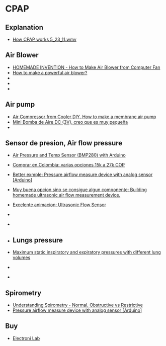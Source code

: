 # CPAP

## Explanation
- [How CPAP works 5_23_11.wmv](https://www.youtube.com/watch?v=AUXYjPbNwqg)


## Air Blower
- [HOMEMADE INVENTION - How to Make Air Blower from Computer Fan](https://www.youtube.com/watch?v=LXMhcLrbgaM)
- [How to make a powerful air blower?](https://www.youtube.com/watch?v=I_Em1lTeLCY)
- []()
- []()
- []()

## Air pump
- [Air Compressor from Cooler DIY. How to make a membrane air pump](https://www.youtube.com/watch?v=X6sOFTCEI70)
- [Mini Bomba de Aire DC (3V), creo que es muy pequeña](https://ferretronica.com/products/mini-bomba-de-aire-dc-3v-modelo-szf301?variant=12392886009949&currency=COP&utm_campaign=gs-2020-01-11&utm_source=google&utm_medium=smart_campaign&gclid=Cj0KCQjwsYb0BRCOARIsAHbLPhF9UUpFfve5pxF0TCX64RzOVThk98OPFJ1kGu_kXukOqzqtyHuZuSkaAu8UEALw_wcB)
- []()

## Sensor de presion, Air flow pressure

- [Air Pressure and Temp Sensor (BMP280) with Arduino](https://www.youtube.com/watch?v=Eh6xCIrvBk4)
- [Comprar en Colombia: varias opciones 15k a 27k COP](https://www.mactronica.com.co/presion_qOpresionXvOresultxSM)
- [Better exmple: Pressure airflow measure device with analog sensor [Arduino]](https://youtu.be/8YgCcV16MnU)
- [Muy buena opcion sino se consigue algun componente: Building homemade ultrasonic air flow measurement device.](https://www.youtube.com/watch?v=BNTSSxzm1GM)
- [Excelente animacion: Ultrasonic Flow Sensor](https://www.youtube.com/watch?v=_6CQVN3KYz8)
- []()
- []()
- []()
  

  ## Lungs pressure
- [Maximum static inspiratory and expiratory pressures with different lung volumes](https://www.ncbi.nlm.nih.gov/pmc/articles/PMC1501025/)
- []()
- []()


## Spirometry
- [Understanding Spirometry - Normal, Obstructive vs Restrictive](https://www.youtube.com/watch?v=YwcNbVnHNAo)
- [Pressure airflow measure device with analog sensor [Arduino]](https://youtu.be/8YgCcV16MnU)


## Buy
- [Electroni Lab](https://electronilab.co/)